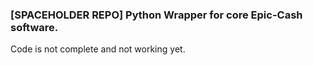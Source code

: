 ### [SPACEHOLDER REPO]  Python Wrapper for core Epic-Cash software.
Code is not complete and not working yet.
